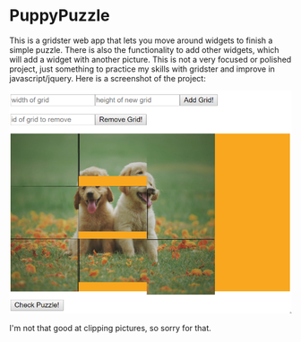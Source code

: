 # PuppyPuzzle
This is a gridster web app that lets you move around widgets to finish a simple puzzle. There is also the functionality to add other widgets, which will add a widget with another picture. This is not a very focused or polished project, just something to practice my skills with gridster and improve in javascript/jquery. Here is a screenshot of the project:

![](resources/screenshot.png)

I'm not that good at clipping pictures, so sorry for that.